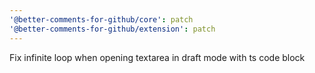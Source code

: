 ```yaml
---
'@better-comments-for-github/core': patch
'@better-comments-for-github/extension': patch
---
```


Fix infinite loop when opening textarea in draft mode with ts code block
